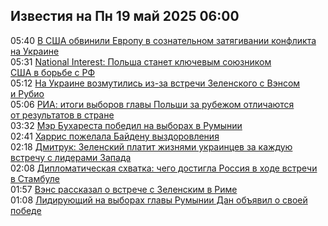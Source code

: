 <h2>Известия на Пн 19 май 2025 06:00</h2><!--2025-05-19 05:40:29-->
<div class="rssn">
  <div><span class="smaller gray hspace">05:40</span> <a class="nodecor" href="https://news.rambler.ru/world/54683169-v-ssha-obvinili-evropu-v-soznatelnom-zatyagivanii-konflikta-na-ukraine/">В США обвинили Европу в сознательном затягивании конфликта на Украине</a></div>
</div>
<div class="rssn">
  <div><span class="smaller gray hspace">05:31</span> <a class="nodecor" href="https://news.rambler.ru/world/54683170-national-interest-polsha-stanet-klyuchevym-soyuznikom-ssha-v-borbe-s-rf/">National Interest: Польша станет ключевым союзником США в борьбе с РФ</a></div>
</div>
<div class="rssn">
  <div><span class="smaller gray hspace">05:12</span> <a class="nodecor" href="https://news.rambler.ru/world/54682135-na-ukraine-vozmutilis-iz-za-vstrechi-zelenskogo-s-vensom-i-rubio/">На Украине возмутились из-за встречи Зеленского с Вэнсом и Рубио</a></div>
</div>
<div class="rssn">
  <div><span class="smaller gray hspace">05:06</span> <a class="nodecor" href="https://news.rambler.ru/world/54683121-ria-itogi-vyborov-glavy-polshi-za-rubezhom-otlichayutsya-ot-rezultatov-v-strane/">РИА: итоги выборов главы Польши за рубежом отличаются от результатов в стране</a></div>
</div>
<div class="rssn">
  <div><span class="smaller gray hspace">03:32</span> <a class="nodecor" href="https://news.rambler.ru/world/54682356-mer-buharesta-pobedil-na-vyborah-v-rumynii/">Мэр Бухареста победил на выборах в Румынии</a></div>
</div>
<div class="rssn">
  <div><span class="smaller gray hspace">02:41</span> <a class="nodecor" href="https://news.rambler.ru/world/54682987-harris-pozhelala-baydenu-vyzdorovleniya/">Харрис пожелала Байдену выздоровления</a></div>
</div>
<div class="rssn">
  <div><span class="smaller gray hspace">02:18</span> <a class="nodecor" href="https://news.rambler.ru/world/54682959-dmitruk-zelenskiy-platit-zhiznyami-ukraintsev-za-kazhduyu-vstrechu-s-liderami-zapada/">Дмитрук: Зеленский платит жизнями украинцев за каждую встречу с лидерами Запада</a></div>
</div>
<div class="rssn">
  <div><span class="smaller gray hspace">02:08</span> <a class="nodecor" href="https://news.rambler.ru/world/54682954-diplomaticheskaya-shvatka-chego-dostigla-rossiya-v-hode-vstrechi-v-stambule/">Дипломатическая схватка: чего достигла Россия в ходе встречи в Стамбуле</a></div>
</div>
<div class="rssn">
  <div><span class="smaller gray hspace">01:57</span> <a class="nodecor" href="https://news.rambler.ru/world/54682939-vens-rasskazal-o-vstreche-s-zelenskim-v-rime/">Вэнс рассказал о встрече с Зеленским в Риме</a></div>
</div>
<div class="rssn">
  <div><span class="smaller gray hspace">01:08</span> <a class="nodecor" href="https://news.rambler.ru/world/54682468-lidiruyuschiy-na-vyborah-glavy-rumynii-dan-obyavil-o-svoey-pobede/">Лидирующий на выборах главы Румынии Дан объявил о своей победе</a></div>
</div>